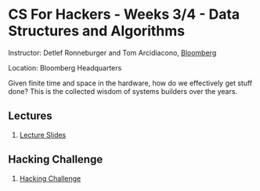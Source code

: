 # CS For Hackers - Weeks 3/4 - Data Structures and Algorithms

Instructor: Detlef Ronneburger and Tom Arcidiacono, [Bloomberg](http://bloomberg.com/)

Location: Bloomberg Headquarters

Given finite time and space in the hardware, how do we effectively get stuff
done? This is the collected wisdom of systems builders over the years.

## Lectures

1. [Lecture Slides](https://github.com/generalassembly/cs-for-hackers/raw/master/week-03/lecture.pdf)

## Hacking Challenge

1. [Hacking Challenge](https://github.com/generalassembly/cs-for-hackers/raw/master/week-03/hacking-challenge.pdf)

